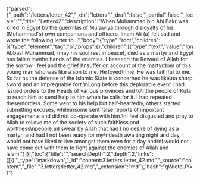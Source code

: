 {"parsed":{"_path":"/letters/letter_42","_dir":"letters","_draft":false,"_partial":false,"_locale":"","title":"Letter42","description":"When Muhammad bin Abi Bakr was killed in Egypt by the guerrillas of Mu'awiya through disloyalty of his (Muhammad's) own companions and officers, Imam Ali (a) felt sad and wrote the following letter to...","body":{"type":"root","children":[{"type":"element","tag":"p","props":{},"children":[{"type":"text","value":"Ibn Abbas! Muhammad, (may his soul rest in peace), died as a martyr and Egypt has fallen in\nthe hands of the enemies. I beseech the Reward of Allah for the sorrow I feel and the grief I\nsuffer on account of the martyrdom of this young man who was like a son to me. He loved\nme. He was faithful to me. So far as the defense of the Islamic State is concerned he was like\na sharp sword and an impregnable fort.\nLong before this deplorable event I had issued orders to the Heads of various provinces and to\nthe people of Kufa to reach him or send help to him when he calls for it. I had repeated these\norders. Some went to his help but half-heartedly, others started submitting excuses, while\nsome sent false reports of important engagements and did not co-operate with him.\nI feel disgusted and pray to Allah to relieve me of the society of such faithless and worthless\npeople.\nI swear by Allah that had I no desire of dying as a martyr, and had I not been ready for my\ndeath awaiting night and day, I would not have liked to live amongst them even for a day and\nI would not have come out with them to fight against the enemies of Allah and Islam."}]}],"toc":{"title":"","searchDepth":2,"depth":2,"links":[]}},"_type":"markdown","_id":"content:3.letters:letter_42.md","_source":"content","_file":"3.letters/letter_42.md","_extension":"md"},"hash":"qWIetcUYx1"}